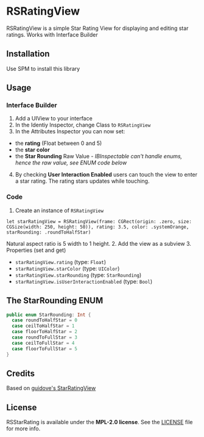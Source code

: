 # RSRatingView
RSRatingView is a simple Star Rating View for displaying and editing star ratings. Works with Interface Builder

## Installation
Use SPM to install this library

## Usage
### Interface Builder
1. Add a UIView to your interface
2. In the Identiy Inspector, change Class to `RSRatingView`
3. In the Attributes Inspector you can now set:
 * the **rating** (Float between 0 and 5)
 * the **star color**
 * the **Star Rounding** Raw Value - *IBInspectable can't handle enums, hence the raw value, see ENUM code below*
4. By checking **User Interaction Enabled** users can touch the view to enter a star rating. The rating stars updates while touching.

### Code
1. Create an instance of `RSRatingView`
```
let starRatingView = RSRatingView(frame: CGRect(origin: .zero, size: CGSize(width: 250, height: 50)), rating: 3.5, color: .systemOrange, starRounding: .roundToHalfStar)
```

Natural aspect ratio is 5 width to 1 height. 
2. Add the view as a subview
3. Properties (set and get)
 * `starRatingView.rating` (type: `Float`)
 * `starRatingView.starColor` (type: `UIColor`)
 * `starRatingView.starRounding` (type: `StarRounding`)
 * `starRatingView.isUserInteractionEnabled` (type: `Bool`)

## The StarRounding ENUM
```swift
public enum StarRounding: Int {
  case roundToHalfStar = 0
  case ceilToHalfStar = 1
  case floorToHalfStar = 2
  case roundToFullStar = 3
  case ceilToFullStar = 4
  case floorToFullStar = 5
}
```

## Credits
Based on [guidove's StarRatingView](https://github.com/guidove/StarRatingView)

## License
RSStarRating is available under the **MPL-2.0 license**. See the [LICENSE](https://github.com/rursache/RSRatingView/blob/master/LICENSE) file for more info.
